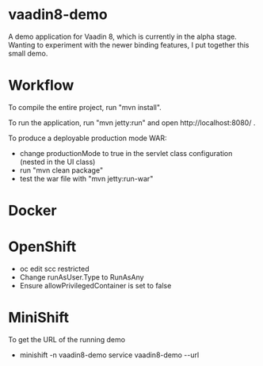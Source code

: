 vaadin8-demo
==============

A demo application for Vaadin 8, which is currently in the alpha stage.  Wanting
to experiment with the newer binding features, I put together this small demo.

Workflow
========

To compile the entire project, run "mvn install".

To run the application, run "mvn jetty:run" and open http://localhost:8080/ .

To produce a deployable production mode WAR:
- change productionMode to true in the servlet class configuration (nested in the UI class)
- run "mvn clean package"
- test the war file with "mvn jetty:run-war"

Docker
======



OpenShift
=========

- oc edit scc restricted
- Change runAsUser.Type to RunAsAny
- Ensure allowPrivilegedContainer is set to false

MiniShift
=========

To get the URL of the running demo
- minishift -n vaadin8-demo service vaadin8-demo --url
